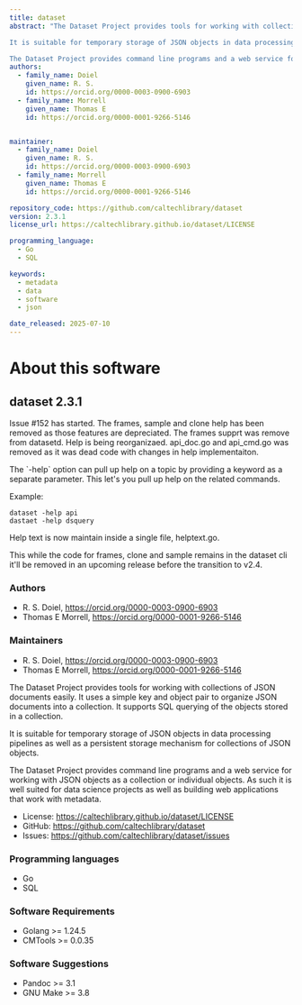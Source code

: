 ```yaml
---
title: dataset
abstract: "The Dataset Project provides tools for working with collections of JSON documents easily. It uses a simple key and object pair to organize JSON documents into a collection. It supports SQL querying of the objects stored in a collection.

It is suitable for temporary storage of JSON objects in data processing pipelines as well as a persistent storage mechanism for collections of JSON objects.

The Dataset Project provides command line programs and a web service for working with JSON objects as a collection or individual objects. As such it is well suited for data science projects as well as building web applications that work with metadata."
authors:
  - family_name: Doiel
    given_name: R. S.
    id: https://orcid.org/0000-0003-0900-6903
  - family_name: Morrell
    given_name: Thomas E
    id: https://orcid.org/0000-0001-9266-5146


maintainer:
  - family_name: Doiel
    given_name: R. S.
    id: https://orcid.org/0000-0003-0900-6903
  - family_name: Morrell
    given_name: Thomas E
    id: https://orcid.org/0000-0001-9266-5146

repository_code: https://github.com/caltechlibrary/dataset
version: 2.3.1
license_url: https://caltechlibrary.github.io/dataset/LICENSE

programming_language:
  - Go
  - SQL

keywords:
  - metadata
  - data
  - software
  - json

date_released: 2025-07-10
---
```


About this software
===================

## dataset 2.3.1

Issue #152 has started. The frames, sample and clone help has been removed as those features are depreciated. The frames supprt was remove from datasetd. Help is being reorganizaed. api_doc.go and api_cmd.go was removed as it was dead code with changes in help implementaiton. 

The &#x60;-help&#x60; option can pull up help on a topic by providing a keyword as a separate parameter. This let&#x27;s you pull up help on the related commands. 

Example:

~~~shell
dataset -help api
dastaet -help dsquery
~~~

Help text is now maintain inside a single file, helptext.go.

This while the code for frames, clone and sample remains in the dataset cli it&#x27;ll be removed in an upcoming release before the transition to v2.4.

### Authors

- R. S. Doiel, <https://orcid.org/0000-0003-0900-6903>
- Thomas E Morrell, <https://orcid.org/0000-0001-9266-5146>




### Maintainers

- R. S. Doiel, <https://orcid.org/0000-0003-0900-6903>
- Thomas E Morrell, <https://orcid.org/0000-0001-9266-5146>


The Dataset Project provides tools for working with collections of JSON documents easily. It uses a simple key and object pair to organize JSON documents into a collection. It supports SQL querying of the objects stored in a collection.

It is suitable for temporary storage of JSON objects in data processing pipelines as well as a persistent storage mechanism for collections of JSON objects.

The Dataset Project provides command line programs and a web service for working with JSON objects as a collection or individual objects. As such it is well suited for data science projects as well as building web applications that work with metadata.

- License: <https://caltechlibrary.github.io/dataset/LICENSE>
- GitHub: <https://github.com/caltechlibrary/dataset>
- Issues: <https://github.com/caltechlibrary/dataset/issues>

### Programming languages

- Go
- SQL




### Software Requirements

- Golang &gt;&#x3D; 1.24.5
- CMTools &gt;&#x3D; 0.0.35


### Software Suggestions

- Pandoc &gt;&#x3D; 3.1
- GNU Make &gt;&#x3D; 3.8


